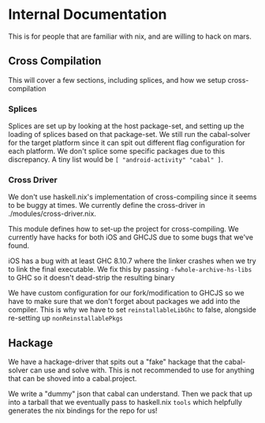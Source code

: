 # Internal Documentation

This is for people that are familiar with nix, and are willing to hack on mars.

## Cross Compilation

This will cover a few sections, including splices, and how we setup cross-compilation

### Splices

Splices are set up by looking at the host package-set, and setting up the loading of splices based on that package-set. We still run the cabal-solver for the target platform since it can spit out different flag configuration for each platform. We don't splice some specific packages due to this discrepancy. A tiny list would be `[ "android-activity" "cabal" ]`.

### Cross Driver

We don't use haskell.nix's implementation of cross-compiling since it seems to be buggy at times. We currently define the cross-driver in ./modules/cross-driver.nix.

This module defines how to set-up the project for cross-compiling. We currently have hacks for both iOS and GHCJS due to some bugs that we've found.

iOS has a bug with at least GHC 8.10.7 where the linker crashes when we try to link the final executable. We fix this by passing `-fwhole-archive-hs-libs` to GHC so it doesn't dead-strip the resulting binary

We have custom configuration for our fork/modification to GHCJS so we have to make sure that we don't forget about packages we add into the compiler. This is why we have to set `reinstallableLibGhc` to false, alongside re-setting up `nonReinstallablePkgs`

## Hackage

We have a hackage-driver that spits out a "fake" hackage that the cabal-solver can use and solve with. This is not recommended to use for anything that can be shoved into a cabal.project.

We write a "dummy" json that cabal can understand. Then we pack that up into a tarball that we eventually pass to haskell.nix `tools` which helpfully generates the nix bindings for the repo for us!
